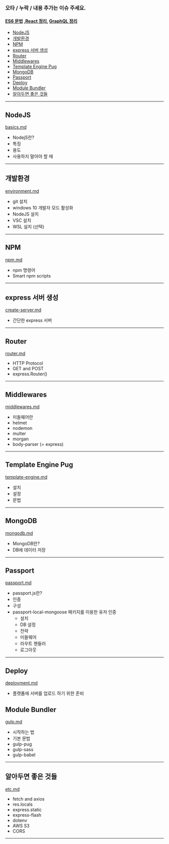 ### 오타 / 누락 / 내용 추가는 이슈 주세요.

#### [ES6 문법](https://github.com/Kunune/ES6-grammar) ,[React 정리](https://github.com/Kunune/React-summary), [GraphQL 정리](https://github.com/Kunune/GraphQL-summary)

- [NodeJS](#nodejs)
- [개발환경](#%ea%b0%9c%eb%b0%9c%ed%99%98%ea%b2%bd)
- [NPM](#npm)
- [express 서버 생성](#express-%ec%84%9c%eb%b2%84-%ec%83%9d%ec%84%b1)
- [Router](#router)
- [Middlewares](#middlewares)
- [Template Engine Pug](#template-engine-pug)
- [MongoDB](#mongodb)
- [Passport](#passport)
- [Deploy](#deploy)
- [Module Bundler](#module-bundler)
- [알아두면 좋은 것들](#%ec%95%8c%ec%95%84%eb%91%90%eb%a9%b4-%ec%a2%8b%ec%9d%80-%ea%b2%83%eb%93%a4)

---

## NodeJS

[basics.md](https://github.com/Kunune/NodeJS-summary/blob/master/contents/basics.md)

- NodejS란?
- 특징
- 용도
- 사용하지 말아야 할 때

---

## 개발환경

[environment.md](https://github.com/Kunune/NodeJS-summary/blob/master/contents/environment.md)

- git 설치
- windows 10 개발자 모드 활성화
- NodeJS 설치
- VSC 설치
- WSL 설치 (선택)

---

## NPM

[npm.md](https://github.com/Kunune/NodeJS-summary/blob/master/contents/npm.md)

- npm 명령어
- Smart npm scripts

---

## express 서버 생성

[create-server.md](https://github.com/Kunune/NodeJS-summary/blob/master/contents/create-server.md)

- 간단한 express 서버

---

## Router

[router.md](https://github.com/Kunune/NodeJS-summary/blob/master/contents/router.md)

- HTTP Protocol
- GET and POST
- express.Router()

---

## Middlewares

[middlewares.md](https://github.com/Kunune/NodeJS-summary/blob/master/contents/middlewares.md)

- 미들웨어란
- helmet
- nodemon
- multer
- morgan
- body-parser (= express)

---

## Template Engine Pug

[template-engine.md](https://github.com/Kunune/NodeJS-summary/blob/master/contents/template-engine.md)

- 설치
- 설정
- 문법

---

## MongoDB

[mongodb.md](https://github.com/Kunune/NodeJS-summary/blob/master/contents/mongodb.md)

- MongoDB란?
- DB에 데이터 저장

---

## Passport

[passport.md](https://github.com/Kunune/NodeJS-summary/blob/master/contents/passport.md)

- passport.js란?
- 인증
- 구성
- passport-local-mongoose 패키지를 이용한 유저 인증
  - 설치
  - DB 설정
  - 전략
  - 미들웨어
  - 라우트 핸들러
  - 로그아웃

---

## Deploy

[deployment.md](https://github.com/Kunune/NodeJS-summary/blob/master/contents/deployment.md)

- 플랫폼에 서버를 업로드 하기 위한 준비

## Module Bundler

[gulp.md](https://github.com/Kunune/NodeJS-summary/blob/master/contents/gulp.md)

- 시작하는 법
- 기본 문법
- gulp-pug
- gulp-sass
- gulp-babel

---

## 알아두면 좋은 것들

[etc.md](https://github.com/Kunune/NodeJS-summary/blob/master/contents/etc.md)

- fetch and axios
- res.locals
- express.static
- express-flash
- dotenv
- AWS S3
- CORS

---